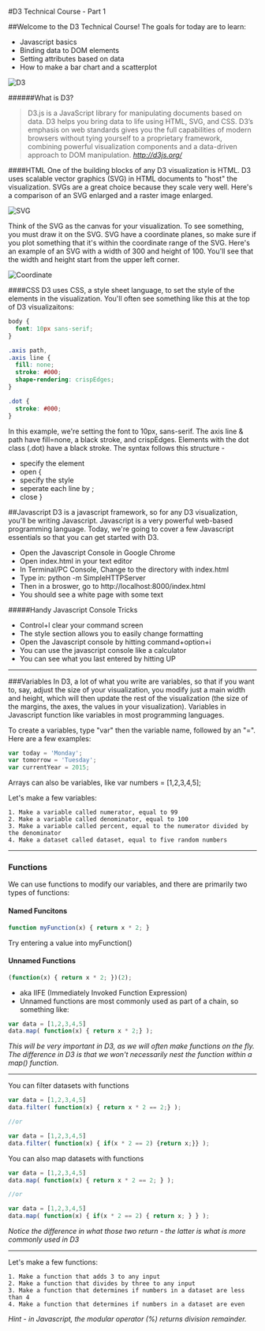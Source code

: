 #D3 Technical Course - Part 1

##Welcome to the D3 Technical Course!
The goals for today are to learn:
* Javascript basics 
* Binding data to DOM elements
* Setting attributes based on data
* How to make a bar chart and a scatterplot 

![D3](https://github.com/pstuffa/classWerk/blob/master/images/d3.png)

######What is D3?
>D3.js is a JavaScript library for manipulating documents based on data. D3 helps you bring data to life using HTML, SVG, and CSS. D3’s emphasis on web standards gives you the full capabilities of modern browsers without tying yourself to a proprietary framework, combining powerful visualization components and a data-driven approach to DOM manipulation.
*http://d3js.org/*

####HTML
One of the building blocks of any D3 visualization is HTML. D3 uses scalable vector graphics (SVG) in HTML documents to "host" the visualization. SVGs are a great choice because they scale very well. Here's a comparison of an SVG enlarged and a raster image enlarged.

![SVG](https://github.com/pstuffa/classWerk/blob/master/images/svg.png)

Think of the SVG as the canvas for your visualization. To see something, you must draw it on the SVG. SVG have a coordinate planes, so make sure if you plot something that it's within the coordinate range of the SVG. Here's an example of an SVG with a width of 300 and height of 100. You'll see that the width and height start from the upper left corner.

![Coordinate](https://github.com/pstuffa/classWerk/blob/master/images/coordinate.png)

####CSS
D3 uses CSS, a style sheet language, to set the style of the elements in the visualization. You'll often see something like this at the top of D3 visualizaitons:

```css
body {
  font: 10px sans-serif;
}

.axis path,
.axis line {
  fill: none;
  stroke: #000;
  shape-rendering: crispEdges;
}

.dot {
  stroke: #000;
}

```
In this example, we're setting the font to 10px, sans-serif. The axis line & path have fill=none, a black stroke, and crispEdges. Elements with the dot class (.dot) have a black stroke. The syntax follows this structure - 
* specify the element 
* open {
* specify the style
* seperate each line by ;
* close }


##Javascript
D3 is a javascript framework, so for any D3 visualization, you'll be writing Javascript. Javascript is a very powerful web-based programming language. Today, we're going to cover a few Javascript essentials so that you can get started with D3. 

* Open the Javascript Console in Google Chrome
* Open index.html in your text editor
* In Terminal/PC Console, Change to the directory with index.html
* Type in: python -m SimpleHTTPServer
* Then in a broswer, go to http://localhost:8000/index.html
* You should see a white page with some text 

#####Handy Javascript Console Tricks
- Control+l clear your command screen
- The style section allows you to easily change formatting
- Open the Javascript console by hitting command+option+i
- You can use the javascript console like a calculator 
- You can see what you last entered by hitting UP

---

###Variables
In D3, a lot of what you write are variables, so that if you want to, say, adjust the size of your visualization, you modify just a main width and height, which will then update the rest of the visualization (the size of the margins, the axes, the values in your visualization). Variables in Javascript function like variables in most programming languages. 

To create a variables, type "var" then the variable name, followed by an "=". Here are a few examples:
```javascript
var today = 'Monday';
var tomorrow = 'Tuesday';
var currentYear = 2015;
```
Arrays can also be variables, like var numbers = [1,2,3,4,5];

Let's make a few variables:
```
1. Make a variable called numerator, equal to 99
2. Make a variable called denominator, equal to 100
3. Make a variable called percent, equal to the numerator divided by the denominator
4. Make a dataset called dataset, equal to five random numbers 
```

---

### Functions ###
We can use functions to modify our variables, and there are primarily two types of functions:

#### Named Funcitons ####
```javascript
function myFunction(x) { return x * 2; } 
```
Try entering a value into myFunction()
  
#### Unnamed Functions ####
```javascript
(function(x) { return x * 2; })(2);
```
- aka IIFE (Immediately Invoked Function Expression)
- Unnamed functions are most commonly used as part of a chain, so something like:

```javascript
var data = [1,2,3,4,5]
data.map( function(x) { return x * 2;} );

```
*This will be very important in D3, as we will often make functions on the fly. The difference in D3 is that we won't necessarily nest the function within a map() function.*

---

You can filter datasets with functions
```javascript
var data = [1,2,3,4,5]
data.filter( function(x) { return x * 2 == 2;} );

//or 

var data = [1,2,3,4,5]
data.filter( function(x) { if(x * 2 == 2) {return x;}} );
```

You can also map datasets with functions
```javascript
var data = [1,2,3,4,5]
data.map( function(x) { return x * 2 == 2; } );

//or 

var data = [1,2,3,4,5]
data.map( function(x) { if(x * 2 == 2) { return x; } } );
```
*Notice the difference in what those two return - the latter is what is more commonly used in D3*

---

Let's make a few functions: 
```
1. Make a function that adds 3 to any input
2. Make a function that divides by three to any input
3. Make a function that determines if numbers in a dataset are less than 4
4. Make a function that determines if numbers in a dataset are even
```
*Hint - in Javascript, the modular operator (%) returns division remainder.*



